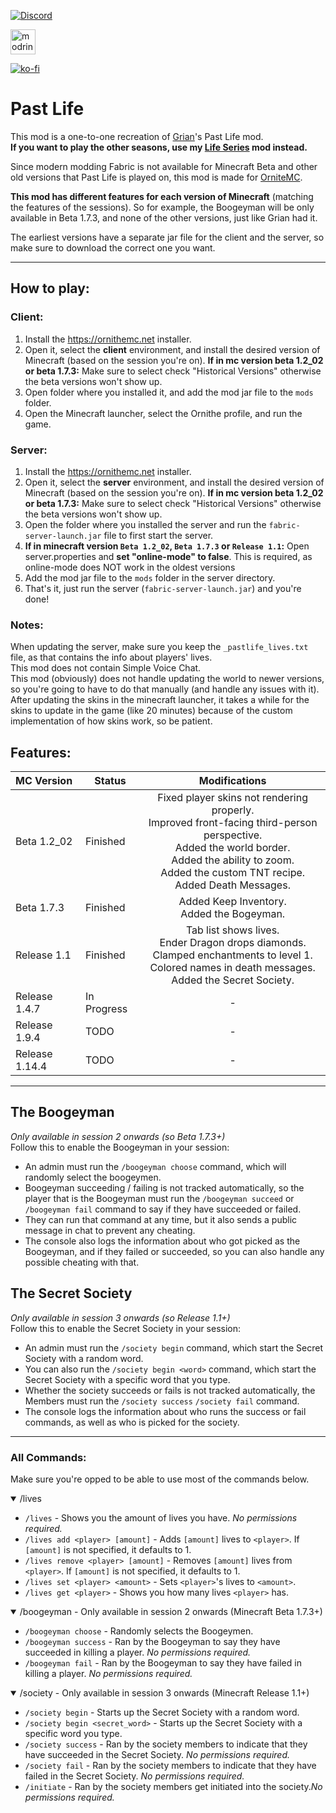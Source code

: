 [![Discord](https://badgen.net/discord/online-members/QWJxfb4zQZ?icon=discord&label=Discord&list=what)](https://discord.gg/QWJxfb4zQZ)

[<img alt="modrinth" height="40" src="https://cdn.jsdelivr.net/npm/@intergrav/devins-badges@3/assets/compact/available/modrinth_vector.svg">](https://modrinth.com/mod/past-life)

[![ko-fi](https://ko-fi.com/img/githubbutton_sm.svg)](https://ko-fi.com/mat0u5)

# Past Life
This mod is a one-to-one recreation of [Grian](https://www.youtube.com/c/Grian)'s Past Life mod.<br>
**If you want to play the other seasons, use my [Life Series](https://modrinth.com/mod/life-series) mod instead.**<br>

Since modern modding Fabric is not available for Minecraft Beta and other old versions that Past Life is played on, this mod is made for [OrniteMC](https://ornithemc.net).

**This mod has different features for each version of Minecraft** (matching the features of the sessions). So for example, the Boogeyman will be only available in Beta 1.7.3, and none of the other versions, just like Grian had it.

The earliest versions have a separate jar file for the client and the server, so make sure to download the correct one you want.

---------

## How to play:
### Client:
1. Install the https://ornithemc.net installer.
2. Open it, select the **client** environment, and install the desired version of Minecraft (based on the session you're on). **If in mc version beta 1.2_02 or beta 1.7.3:**  Make sure to select check "Historical Versions" otherwise the beta versions won't show up.
3. Open folder where you installed it, and add the mod jar file to the `mods` folder.
4. Open the Minecraft launcher, select the Ornithe profile, and run the game.

### Server:
1. Install the https://ornithemc.net installer.
2. Open it, select the **server** environment, and install the desired version of Minecraft (based on the session you're on). **If in mc version beta 1.2_02 or beta 1.7.3:** Make sure to select check "Historical Versions" otherwise the beta versions won't show up.
3. Open the folder where you installed the server and run the `fabric-server-launch.jar` file to first start the server.
4. **If in minecraft version `Beta 1.2_02`, `Beta 1.7.3` or `Release 1.1`:** Open server.properties and **set "online-mode" to false**. This is required, as online-mode does NOT work in the oldest versions
5. Add the mod jar file to the `mods` folder in the server directory.
6. That's it, just run the server (`fabric-server-launch.jar`) and you're done!

### Notes:
When updating the server, make sure you keep the `_pastlife_lives.txt` file, as that contains the info about players' lives.<br>
This mod does not contain Simple Voice Chat.<br>
This mod (obviously) does not handle updating the world to newer versions, so you're going to have to do that manually (and handle any issues with it).<br>
After updating the skins in the minecraft launcher, it takes a while for the skins to update in the game (like 20 minutes) because of the custom implementation of how skins work, so be patient.

## Features:
| MC Version     | Status      |                                                                                                    Modifications                                                                                                     |
|:---------------|-------------|:--------------------------------------------------------------------------------------------------------------------------------------------------------------------------------------------------------------------:|
| Beta 1.2_02    | Finished    | Fixed player skins not rendering properly.<br/>Improved front-facing third-person perspective.<br/>Added the world border.<br/>Added the ability to zoom.<br/>Added the custom TNT recipe.<br/>Added Death Messages. |
| Beta 1.7.3     | Finished    |                                                                                     Added Keep Inventory.<br>Added the Bogeyman.                                                                                     |
| Release 1.1    | Finished    |                              Tab list shows lives.<br>Ender Dragon drops diamonds.<br>Clamped enchantments to level 1.<br>Colored names in death messages.<br>Added the Secret Society.                              |
| Release 1.4.7  | In Progress |                                                                                                          -                                                                                                           |
| Release 1.9.4  | TODO        |                                                                                                          -                                                                                                           |
| Release 1.14.4 | TODO        |                                                                                                          -                                                                                                           |


---------


## The Boogeyman
*Only available in session 2 onwards (so Beta 1.7.3+)*<br>
Follow this to enable the Boogeyman in your session:
- An admin must run the `/boogeyman choose` command, which will randomly select the boogeymen.
- Boogeyman succeeding / failing is not tracked automatically, so the player that is the Boogeyman must run the `/boogeyman succeed` or `/boogeyman fail` command to say if they have succeeded or failed.
- They can run that command at any time, but it also sends a public message in chat to prevent any cheating.
- The console also logs the information about who got picked as the Boogeyman, and if they failed or succeeded, so you can also handle any possible cheating with that.

## The Secret Society
*Only available in session 3 onwards (so Release 1.1+)*<br>
Follow this to enable the Secret Society in your session:
- An admin must run the `/society begin` command, which start the Secret Society with a random word.
- You can also run the `/society begin <word>` command, which start the Secret Society with a specific word that you type.
- Whether the society succeeds or fails is not tracked automatically, the Members must run the `/society success` `/society fail` command.
- The console logs the information about who runs the success or fail commands, as well as who is picked for the society.

---------

### All Commands:
Make sure you're opped to be able to use most of the commands below.<br>
<details open>
<summary>/lives</summary>

- `/lives` - Shows you the amount of lives you have. *No permissions required.*
- `/lives add <player> [amount]` - Adds `[amount]` lives to `<player>`. If `[amount]` is not specified, it defaults to 1.
- `/lives remove <player> [amount]` - Removes `[amount]` lives from `<player>`. If `[amount]` is not specified, it defaults to 1.
- `/lives set <player> <amount>` - Sets `<player>`'s lives to `<amount>`.
- `/lives get <player>` - Shows you how many lives `<player>` has.
</details>

<details open>
<summary>/boogeyman - Only available in session 2 onwards (Minecraft Beta 1.7.3+)</summary>

- `/boogeyman choose` - Randomly selects the Boogeymen.
- `/boogeyman success` - Ran by the Boogeyman to say they have succeeded in killing a player. *No permissions required.*
- `/boogeyman fail` - Ran by the Boogeyman to say they have failed in killing a player. *No permissions required.*
</details>

<details open>
<summary>/society - Only available in session 3 onwards (Minecraft Release 1.1+)</summary>

- `/society begin` - Starts up the Secret Society with a random word.
- `/society begin <secret_word>` - Starts up the Secret Society with a specific word you type.
- `/society success` - Ran by the society members to indicate that they have succeeded in the Secret Society. *No permissions required.*
- `/society fail` - Ran by the society members to indicate that they have failed in the Secret Society. *No permissions required.*
- `/initiate` - Ran by the society members get initiated into the society.*No permissions required.*
</details>